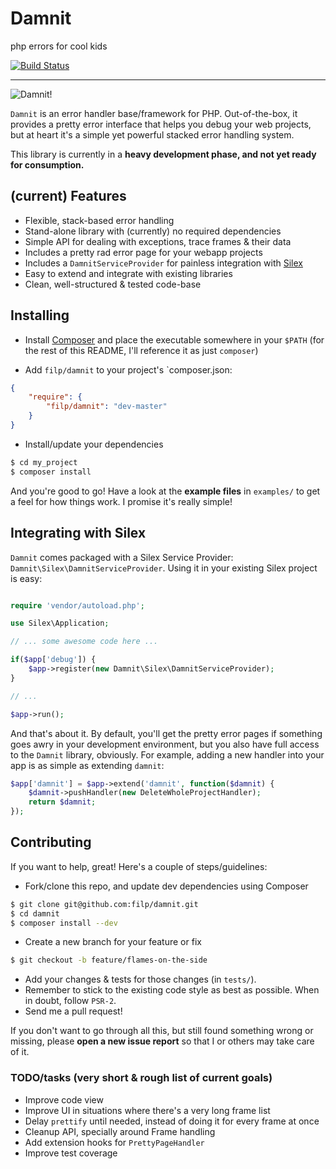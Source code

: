 # Damnit
php errors for cool kids

[![Build Status](https://travis-ci.org/filp/damnit.png?branch=master)](https://travis-ci.org/filp/damnit)

-----

![Damnit!](http://i.imgur.com/sBUMl5s.png)

`Damnit` is an error handler base/framework for PHP. Out-of-the-box, it provides a pretty
error interface that helps you debug your web projects, but at heart it's a simple yet
powerful stacked error handling system.

This library is currently in a **heavy development phase, and not yet ready for consumption.**

## (current) Features

- Flexible, stack-based error handling
- Stand-alone library with (currently) no required dependencies
- Simple API for dealing with exceptions, trace frames & their data
- Includes a pretty rad error page for your webapp projects
- Includes a `DamnitServiceProvider` for painless integration with [Silex](http://silex.sensiolabs.org/)
- Easy to extend and integrate with existing libraries
- Clean, well-structured & tested code-base

## Installing

- Install [Composer](http://getcomposer.org) and place the executable somewhere in your `$PATH` (for the rest of this README,
I'll reference it as just `composer`)

- Add `filp/damnit` to your project's `composer.json:

```json
{
    "require": {
        "filp/damnit": "dev-master"
    }
}
```

- Install/update your dependencies

```bash
$ cd my_project
$ composer install
```

And you're good to go! Have a look at the **example files** in `examples/` to get a feel for how things work.
I promise it's really simple!

## Integrating with Silex

`Damnit` comes packaged with a Silex Service Provider: `Damnit\Silex\DamnitServiceProvider`. Using it
in your existing Silex project is easy:

```php

require 'vendor/autoload.php';

use Silex\Application;

// ... some awesome code here ...

if($app['debug']) {
    $app->register(new Damnit\Silex\DamnitServiceProvider);
}

// ...

$app->run();
```

And that's about it. By default, you'll get the pretty error pages if something goes awry in your development
environment, but you also have full access to the `Damnit` library, obviously. For example, adding a new handler
into your app is as simple as extending `damnit`:

```php
$app['damnit'] = $app->extend('damnit', function($damnit) {
    $damnit->pushHandler(new DeleteWholeProjectHandler);
    return $damnit;
});
```

## Contributing

If you want to help, great! Here's a couple of steps/guidelines:

- Fork/clone this repo, and update dev dependencies using Composer

```bash
$ git clone git@github.com:filp/damnit.git
$ cd damnit
$ composer install --dev
```

- Create a new branch for your feature or fix

```bash
$ git checkout -b feature/flames-on-the-side
```

- Add your changes & tests for those changes (in `tests/`).
- Remember to stick to the existing code style as best as possible. When in doubt, follow `PSR-2`.
- Send me a pull request!

If you don't want to go through all this, but still found something wrong or missing, please
**open a new issue report** so that I or others may take care of it.

### TODO/tasks (very short & rough list of current goals)
- Improve code view
- Improve UI in situations where there's a very long frame list
- Delay `prettify` until needed, instead of doing it for every frame at once
- Cleanup API, specially around Frame handling
- Add extension hooks for `PrettyPageHandler`
- Improve test coverage
